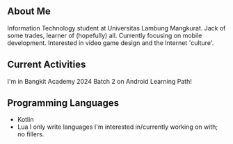 
## About Me
Information Technology student at Universitas Lambung Mangkurat. Jack of some trades, learner of (hopefully) all. Currently focusing on mobile development. Interested in video game design and the Internet 'culture'.

## Current Activities
I'm in Bangkit Academy 2024 Batch 2 on Android Learning Path!

## Programming Languages
- Kotlin
- Lua
I only write languages I'm interested in/currently working on with; no fillers. 






